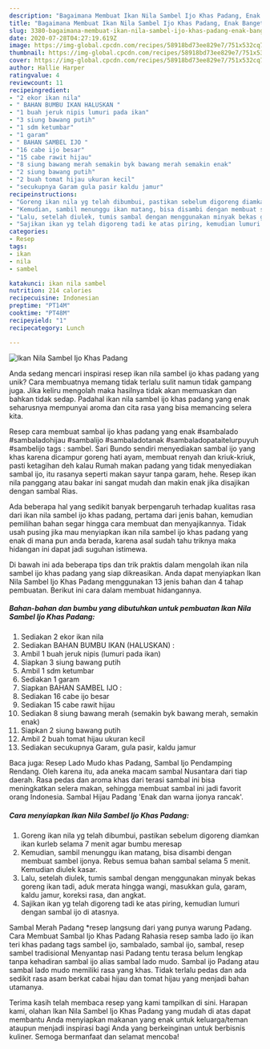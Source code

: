 ```yaml
---
description: "Bagaimana Membuat Ikan Nila Sambel Ijo Khas Padang, Enak Banget"
title: "Bagaimana Membuat Ikan Nila Sambel Ijo Khas Padang, Enak Banget"
slug: 3380-bagaimana-membuat-ikan-nila-sambel-ijo-khas-padang-enak-banget
date: 2020-07-28T04:27:19.619Z
image: https://img-global.cpcdn.com/recipes/58918bd73ee829e7/751x532cq70/ikan-nila-sambel-ijo-khas-padang-foto-resep-utama.jpg
thumbnail: https://img-global.cpcdn.com/recipes/58918bd73ee829e7/751x532cq70/ikan-nila-sambel-ijo-khas-padang-foto-resep-utama.jpg
cover: https://img-global.cpcdn.com/recipes/58918bd73ee829e7/751x532cq70/ikan-nila-sambel-ijo-khas-padang-foto-resep-utama.jpg
author: Hallie Harper
ratingvalue: 4
reviewcount: 11
recipeingredient:
- "2 ekor ikan nila"
- " BAHAN BUMBU IKAN HALUSKAN "
- "1 buah jeruk nipis lumuri pada ikan"
- "3 siung bawang putih"
- "1 sdm ketumbar"
- "1 garam"
- " BAHAN SAMBEL IJO "
- "16 cabe ijo besar"
- "15 cabe rawit hijau"
- "8 siung bawang merah semakin byk bawang merah semakin enak"
- "2 siung bawang putih"
- "2 buah tomat hijau ukuran kecil"
- "secukupnya Garam gula pasir kaldu jamur"
recipeinstructions:
- "Goreng ikan nila yg telah dibumbui, pastikan sebelum digoreng diamkan ikan kurleb selama 7 menit agar bumbu meresap"
- "Kemudian, sambil menunggu ikan matang, bisa disambi dengan membuat sambel ijonya. Rebus semua bahan sambal selama 5 menit. Kemudian diulek kasar."
- "Lalu, setelah diulek, tumis sambal dengan menggunakan minyak bekas goreng ikan tadi, aduk merata hingga wangi, masukkan gula, garam, kaldu jamur, koreksi rasa, dan angkat."
- "Sajikan ikan yg telah digoreng tadi ke atas piring, kemudian lumuri dengan sambal ijo di atasnya."
categories:
- Resep
tags:
- ikan
- nila
- sambel

katakunci: ikan nila sambel 
nutrition: 214 calories
recipecuisine: Indonesian
preptime: "PT14M"
cooktime: "PT48M"
recipeyield: "1"
recipecategory: Lunch

---
```



![Ikan Nila Sambel Ijo Khas Padang](https://img-global.cpcdn.com/recipes/58918bd73ee829e7/751x532cq70/ikan-nila-sambel-ijo-khas-padang-foto-resep-utama.jpg)

Anda sedang mencari inspirasi resep ikan nila sambel ijo khas padang yang unik? Cara membuatnya memang tidak terlalu sulit namun tidak gampang juga. Jika keliru mengolah maka hasilnya tidak akan memuaskan dan bahkan tidak sedap. Padahal ikan nila sambel ijo khas padang yang enak seharusnya mempunyai aroma dan cita rasa yang bisa memancing selera kita.

Resep cara membuat sambal ijo khas padang yang enak #sambalado #sambaladohijau #sambalijo #sambaladotanak #sambaladopataitelurpuyuh #sambelijo tags : sambel. Sari Bundo sendiri menyediakan sambal ijo yang khas karena dicampur goreng hati ayam, membuat renyah dan kriuk-kriuk, pasti ketagihan deh kalau Rumah makan padang yang tidak menyediakan sambal ijo, itu rasanya seperti makan sayur tanpa garam, hehe. Resep ikan nila panggang atau bakar ini sangat mudah dan makin enak jika disajikan dengan sambal Rias.

Ada beberapa hal yang sedikit banyak berpengaruh terhadap kualitas rasa dari ikan nila sambel ijo khas padang, pertama dari jenis bahan, kemudian pemilihan bahan segar hingga cara membuat dan menyajikannya. Tidak usah pusing jika mau menyiapkan ikan nila sambel ijo khas padang yang enak di mana pun anda berada, karena asal sudah tahu triknya maka hidangan ini dapat jadi suguhan istimewa.


Di bawah ini ada beberapa tips dan trik praktis dalam mengolah ikan nila sambel ijo khas padang yang siap dikreasikan. Anda dapat menyiapkan Ikan Nila Sambel Ijo Khas Padang menggunakan 13 jenis bahan dan 4 tahap pembuatan. Berikut ini cara dalam membuat hidangannya.

<!--inarticleads1-->

##### Bahan-bahan dan bumbu yang dibutuhkan untuk pembuatan Ikan Nila Sambel Ijo Khas Padang:

1. Sediakan 2 ekor ikan nila
1. Sediakan  BAHAN BUMBU IKAN (HALUSKAN) :
1. Ambil 1 buah jeruk nipis (lumuri pada ikan)
1. Siapkan 3 siung bawang putih
1. Ambil 1 sdm ketumbar
1. Sediakan 1 garam
1. Siapkan  BAHAN SAMBEL IJO :
1. Sediakan 16 cabe ijo besar
1. Sediakan 15 cabe rawit hijau
1. Sediakan 8 siung bawang merah (semakin byk bawang merah, semakin enak)
1. Siapkan 2 siung bawang putih
1. Ambil 2 buah tomat hijau ukuran kecil
1. Sediakan secukupnya Garam, gula pasir, kaldu jamur


Baca juga: Resep Lado Mudo khas Padang, Sambal Ijo Pendamping Rendang. Oleh karena itu, ada aneka macam sambal Nusantara dari tiap daerah. Rasa pedas dan aroma khas dari terasi sambal ini bisa meningkatkan selera makan, sehingga membuat sambal ini jadi favorit orang Indonesia. Sambal Hijau Padang &#39;Enak dan warna ijonya rancak&#39;. 

<!--inarticleads2-->

##### Cara menyiapkan Ikan Nila Sambel Ijo Khas Padang:

1. Goreng ikan nila yg telah dibumbui, pastikan sebelum digoreng diamkan ikan kurleb selama 7 menit agar bumbu meresap
1. Kemudian, sambil menunggu ikan matang, bisa disambi dengan membuat sambel ijonya. Rebus semua bahan sambal selama 5 menit. Kemudian diulek kasar.
1. Lalu, setelah diulek, tumis sambal dengan menggunakan minyak bekas goreng ikan tadi, aduk merata hingga wangi, masukkan gula, garam, kaldu jamur, koreksi rasa, dan angkat.
1. Sajikan ikan yg telah digoreng tadi ke atas piring, kemudian lumuri dengan sambal ijo di atasnya.


Sambal Merah Padang *resep langsung dari yang punya warung Padang. Cara Membuat Sambal Ijo Khas Padang Rahasia resep samba lado ijo ikan teri khas padang tags sambel ijo, sambalado, sambal ijo, sambal, resep sambel tradisional Menyantap nasi Padang tentu terasa belum lengkap tanpa kehadiran sambal ijo alias sambal lado mudo. Sambal ijo Padang atau sambal lado mudo memiliki rasa yang khas. Tidak terlalu pedas dan ada sedikit rasa asam berkat cabai hijau dan tomat hijau yang menjadi bahan utamanya. 

Terima kasih telah membaca resep yang kami tampilkan di sini. Harapan kami, olahan Ikan Nila Sambel Ijo Khas Padang yang mudah di atas dapat membantu Anda menyiapkan makanan yang enak untuk keluarga/teman ataupun menjadi inspirasi bagi Anda yang berkeinginan untuk berbisnis kuliner. Semoga bermanfaat dan selamat mencoba!
